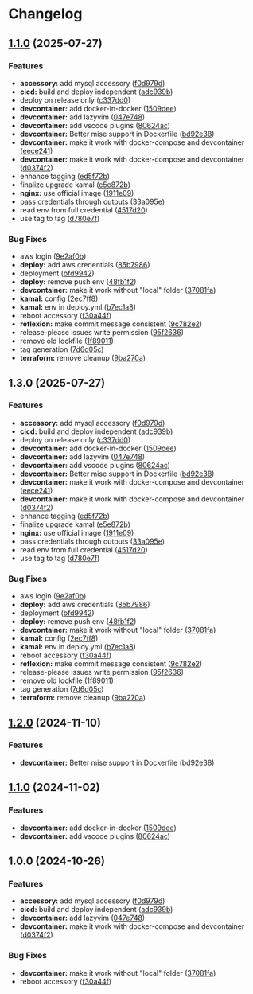 # Changelog

## [1.1.0](https://github.com/herrhodel/modul-324-muster/compare/v1.0.0...v1.1.0) (2025-07-27)


### Features

* **accessory:** add mysql accessory ([f0d979d](https://github.com/herrhodel/modul-324-muster/commit/f0d979dd36e9eb0d88bf1c07d23cdd33e3a455ea))
* **cicd:** build and deploy independent ([adc939b](https://github.com/herrhodel/modul-324-muster/commit/adc939bc541735b76b07f25c77fed8bfac11aa7b))
* deploy on release only ([c337dd0](https://github.com/herrhodel/modul-324-muster/commit/c337dd0265a7fd3f043a7736f5f8a07b1daa3ba6))
* **devcontainer:** add docker-in-docker ([1509dee](https://github.com/herrhodel/modul-324-muster/commit/1509deecf73c72e642b0054c85203f957cbdb391))
* **devcontainer:** add lazyvim ([047e748](https://github.com/herrhodel/modul-324-muster/commit/047e748f044847fc01a2599331a74cabe1a7c07b))
* **devcontainer:** add vscode plugins ([80624ac](https://github.com/herrhodel/modul-324-muster/commit/80624ac586921db79e6f0d1885d903f81af1eace))
* **devcontainer:** Better mise support in Dockerfile ([bd92e38](https://github.com/herrhodel/modul-324-muster/commit/bd92e38a858b91da4b8c68af65536a45510925ae))
* **devcontainer:** make it work with docker-compose and devcontainer ([eece241](https://github.com/herrhodel/modul-324-muster/commit/eece24138fa989f873ae0c224c190a59956b607f))
* **devcontainer:** make it work with docker-compose and devcontainer ([d0374f2](https://github.com/herrhodel/modul-324-muster/commit/d0374f2cf2906a6b942cb9f94db0a3d50233762f))
* enhance tagging ([ed5f72b](https://github.com/herrhodel/modul-324-muster/commit/ed5f72b29a9d9455c34397cbd53676059d0d6b8d))
* finalize upgrade kamal ([e5e872b](https://github.com/herrhodel/modul-324-muster/commit/e5e872bfdd093ef762a77aec63deffe5981231ff))
* **nginx:** use official image ([1911e09](https://github.com/herrhodel/modul-324-muster/commit/1911e093e8897f5612f6a322873b67e767c774b6))
* pass credentials through outputs ([33a095e](https://github.com/herrhodel/modul-324-muster/commit/33a095e0fa075178df856ffc877d5f9b895c14fa))
* read env from full credential ([4517d20](https://github.com/herrhodel/modul-324-muster/commit/4517d20f70e975233b0a49e920b72a94383ce621))
* use tag to tag ([d780e7f](https://github.com/herrhodel/modul-324-muster/commit/d780e7f57ac71173bcfad7dcea69c855d1f92c2d))


### Bug Fixes

* aws login ([9e2af0b](https://github.com/herrhodel/modul-324-muster/commit/9e2af0b18e90f3990c5464779eab90666afe7980))
* **deploy:** add aws credentials ([85b7986](https://github.com/herrhodel/modul-324-muster/commit/85b7986d25d4ec7f0e9503f1c7d6580735940e78))
* deployment ([bfd9942](https://github.com/herrhodel/modul-324-muster/commit/bfd9942b79939d689f83f097916795c8a26ce6cf))
* **deploy:** remove push env ([48fb1f2](https://github.com/herrhodel/modul-324-muster/commit/48fb1f21a9a3c5cc163e148ec7dae2a10466f9f0))
* **devcontainer:** make it work without "local" folder ([37081fa](https://github.com/herrhodel/modul-324-muster/commit/37081fac7fec7c7c16baf38c1776d4dd6b5ee563))
* **kamal:** config ([2ec7ff8](https://github.com/herrhodel/modul-324-muster/commit/2ec7ff8001db3be5dbe138e2036602d5fa44ae61))
* **kamal:** env in deploy.yml ([b7ec1a8](https://github.com/herrhodel/modul-324-muster/commit/b7ec1a84f9e6fd11666d5084046bff2a5c0bf7e8))
* reboot accessory ([f30a44f](https://github.com/herrhodel/modul-324-muster/commit/f30a44f1217baf1545aec72c44725ee6f954c371))
* **reflexion:** make commit message consistent ([9c782e2](https://github.com/herrhodel/modul-324-muster/commit/9c782e238a0e949f2fa0364a526aae09fa42ced3))
* release-please issues write permission ([95f2636](https://github.com/herrhodel/modul-324-muster/commit/95f263660b39b1ccb6722377cc68bf2899ec59f0))
* remove old lockfile ([1f89011](https://github.com/herrhodel/modul-324-muster/commit/1f890110070f8640309ad413c59b81b523736431))
* tag generation ([7d6d05c](https://github.com/herrhodel/modul-324-muster/commit/7d6d05c6c403d07da02f2cff26e40eb50aaba7ed))
* **terraform:** remove cleanup ([9ba270a](https://github.com/herrhodel/modul-324-muster/commit/9ba270a2cdd2ceee9b1caf6fb0540cb63c291fe1))

## 1.3.0 (2025-07-27)


### Features

* **accessory:** add mysql accessory ([f0d979d](https://github.com/herrhodel/modul-324-muster/commit/f0d979dd36e9eb0d88bf1c07d23cdd33e3a455ea))
* **cicd:** build and deploy independent ([adc939b](https://github.com/herrhodel/modul-324-muster/commit/adc939bc541735b76b07f25c77fed8bfac11aa7b))
* deploy on release only ([c337dd0](https://github.com/herrhodel/modul-324-muster/commit/c337dd0265a7fd3f043a7736f5f8a07b1daa3ba6))
* **devcontainer:** add docker-in-docker ([1509dee](https://github.com/herrhodel/modul-324-muster/commit/1509deecf73c72e642b0054c85203f957cbdb391))
* **devcontainer:** add lazyvim ([047e748](https://github.com/herrhodel/modul-324-muster/commit/047e748f044847fc01a2599331a74cabe1a7c07b))
* **devcontainer:** add vscode plugins ([80624ac](https://github.com/herrhodel/modul-324-muster/commit/80624ac586921db79e6f0d1885d903f81af1eace))
* **devcontainer:** Better mise support in Dockerfile ([bd92e38](https://github.com/herrhodel/modul-324-muster/commit/bd92e38a858b91da4b8c68af65536a45510925ae))
* **devcontainer:** make it work with docker-compose and devcontainer ([eece241](https://github.com/herrhodel/modul-324-muster/commit/eece24138fa989f873ae0c224c190a59956b607f))
* **devcontainer:** make it work with docker-compose and devcontainer ([d0374f2](https://github.com/herrhodel/modul-324-muster/commit/d0374f2cf2906a6b942cb9f94db0a3d50233762f))
* enhance tagging ([ed5f72b](https://github.com/herrhodel/modul-324-muster/commit/ed5f72b29a9d9455c34397cbd53676059d0d6b8d))
* finalize upgrade kamal ([e5e872b](https://github.com/herrhodel/modul-324-muster/commit/e5e872bfdd093ef762a77aec63deffe5981231ff))
* **nginx:** use official image ([1911e09](https://github.com/herrhodel/modul-324-muster/commit/1911e093e8897f5612f6a322873b67e767c774b6))
* pass credentials through outputs ([33a095e](https://github.com/herrhodel/modul-324-muster/commit/33a095e0fa075178df856ffc877d5f9b895c14fa))
* read env from full credential ([4517d20](https://github.com/herrhodel/modul-324-muster/commit/4517d20f70e975233b0a49e920b72a94383ce621))
* use tag to tag ([d780e7f](https://github.com/herrhodel/modul-324-muster/commit/d780e7f57ac71173bcfad7dcea69c855d1f92c2d))


### Bug Fixes

* aws login ([9e2af0b](https://github.com/herrhodel/modul-324-muster/commit/9e2af0b18e90f3990c5464779eab90666afe7980))
* **deploy:** add aws credentials ([85b7986](https://github.com/herrhodel/modul-324-muster/commit/85b7986d25d4ec7f0e9503f1c7d6580735940e78))
* deployment ([bfd9942](https://github.com/herrhodel/modul-324-muster/commit/bfd9942b79939d689f83f097916795c8a26ce6cf))
* **deploy:** remove push env ([48fb1f2](https://github.com/herrhodel/modul-324-muster/commit/48fb1f21a9a3c5cc163e148ec7dae2a10466f9f0))
* **devcontainer:** make it work without "local" folder ([37081fa](https://github.com/herrhodel/modul-324-muster/commit/37081fac7fec7c7c16baf38c1776d4dd6b5ee563))
* **kamal:** config ([2ec7ff8](https://github.com/herrhodel/modul-324-muster/commit/2ec7ff8001db3be5dbe138e2036602d5fa44ae61))
* **kamal:** env in deploy.yml ([b7ec1a8](https://github.com/herrhodel/modul-324-muster/commit/b7ec1a84f9e6fd11666d5084046bff2a5c0bf7e8))
* reboot accessory ([f30a44f](https://github.com/herrhodel/modul-324-muster/commit/f30a44f1217baf1545aec72c44725ee6f954c371))
* **reflexion:** make commit message consistent ([9c782e2](https://github.com/herrhodel/modul-324-muster/commit/9c782e238a0e949f2fa0364a526aae09fa42ced3))
* release-please issues write permission ([95f2636](https://github.com/herrhodel/modul-324-muster/commit/95f263660b39b1ccb6722377cc68bf2899ec59f0))
* remove old lockfile ([1f89011](https://github.com/herrhodel/modul-324-muster/commit/1f890110070f8640309ad413c59b81b523736431))
* tag generation ([7d6d05c](https://github.com/herrhodel/modul-324-muster/commit/7d6d05c6c403d07da02f2cff26e40eb50aaba7ed))
* **terraform:** remove cleanup ([9ba270a](https://github.com/herrhodel/modul-324-muster/commit/9ba270a2cdd2ceee9b1caf6fb0540cb63c291fe1))

## [1.2.0](https://github.com/codingluke/bbzbl-modul-324-template/compare/v1.1.0...v1.2.0) (2024-11-10)


### Features

* **devcontainer:** Better mise support in Dockerfile ([bd92e38](https://github.com/codingluke/bbzbl-modul-324-template/commit/bd92e38a858b91da4b8c68af65536a45510925ae))

## [1.1.0](https://github.com/codingluke/bbzbl-modul-324-template/compare/v1.0.0...v1.1.0) (2024-11-02)


### Features

* **devcontainer:** add docker-in-docker ([1509dee](https://github.com/codingluke/bbzbl-modul-324-template/commit/1509deecf73c72e642b0054c85203f957cbdb391))
* **devcontainer:** add vscode plugins ([80624ac](https://github.com/codingluke/bbzbl-modul-324-template/commit/80624ac586921db79e6f0d1885d903f81af1eace))

## 1.0.0 (2024-10-26)


### Features

* **accessory:** add mysql accessory ([f0d979d](https://github.com/codingluke/bbzbl-modul-324-template/commit/f0d979dd36e9eb0d88bf1c07d23cdd33e3a455ea))
* **cicd:** build and deploy independent ([adc939b](https://github.com/codingluke/bbzbl-modul-324-template/commit/adc939bc541735b76b07f25c77fed8bfac11aa7b))
* **devcontainer:** add lazyvim ([047e748](https://github.com/codingluke/bbzbl-modul-324-template/commit/047e748f044847fc01a2599331a74cabe1a7c07b))
* **devcontainer:** make it work with docker-compose and devcontainer ([d0374f2](https://github.com/codingluke/bbzbl-modul-324-template/commit/d0374f2cf2906a6b942cb9f94db0a3d50233762f))


### Bug Fixes

* **devcontainer:** make it work without "local" folder ([37081fa](https://github.com/codingluke/bbzbl-modul-324-template/commit/37081fac7fec7c7c16baf38c1776d4dd6b5ee563))
* reboot accessory ([f30a44f](https://github.com/codingluke/bbzbl-modul-324-template/commit/f30a44f1217baf1545aec72c44725ee6f954c371))
